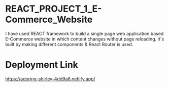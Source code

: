 # REACT_PROJECT_1_E-Commerce_Website
I have used REACT framework to build a single page web application based E-Commerce website in which content changes without page reloading. It's built by making different components &amp; React Router is used.

# Deployment Link
https://adoring-shirley-4dd9a6.netlify.app/
